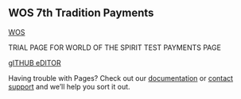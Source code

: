 ## WOS 7th Tradition Payments
 [WOS](https://form.jotform.com/211286843478061)

TRIAL PAGE FOR WORLD OF THE SPIRIT TEST PAYMENTS PAGE


[gITHUB eDITOR](https://github.com/matauranz/WOS_7th/edit/gh-pages/index.md)



Having trouble with Pages? Check out our [documentation](https://docs.github.com/categories/github-pages-basics/) or [contact support](https://support.github.com/contact) and we’ll help you sort it out.
